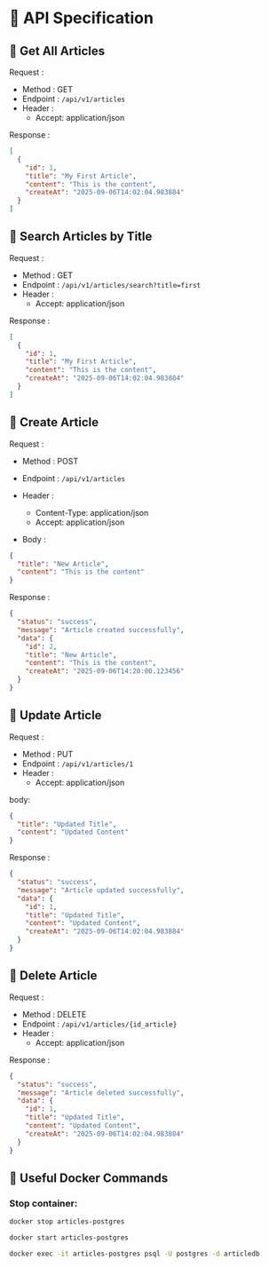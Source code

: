 # 📑 API Specification

## 🔹 Get All Articles

Request :
- Method : GET
- Endpoint : `/api/v1/articles`
- Header :
  - Accept: application/json
  
Response :

```json 
[
  {
    "id": 1,
    "title": "My First Article",
    "content": "This is the content",
    "createAt": "2025-09-06T14:02:04.983884"
  }
]

```

## 🔹 Search Articles by Title

Request :
- Method : GET
- Endpoint : `/api/v1/articles/search?title=first`
- Header :
    - Accept: application/json

Response :

```json 
[
  {
    "id": 1,
    "title": "My First Article",
    "content": "This is the content",
    "createAt": "2025-09-06T14:02:04.983884"
  }
]

```

## 🔹 Create Article

Request :
- Method : POST
- Endpoint : `/api/v1/articles`
- Header :
    - Content-Type: application/json
    - Accept: application/json
  

- Body :

```json 
{
  "title": "New Article",
  "content": "This is the content"
}
```

Response :

```json 
{
  "status": "success",
  "message": "Article created successfully",
  "data": {
    "id": 2,
    "title": "New Article",
    "content": "This is the content",
    "createAt": "2025-09-06T14:20:00.123456"
  }
}

```

## 🔹 Update Article

Request :
- Method : PUT
- Endpoint : `/api/v1/articles/1`
- Header :
    - Accept: application/json

body:
```json
{
  "title": "Updated Title",
  "content": "Updated Content"
}
```

Response :

```json 
{
  "status": "success",
  "message": "Article updated successfully",
  "data": {
    "id": 1,
    "title": "Updated Title",
    "content": "Updated Content",
    "createAt": "2025-09-06T14:02:04.983884"
  }
}

```

## 🔹 Delete Article

Request :
- Method : DELETE
- Endpoint : `/api/v1/articles/{id_article}`
- Header :
    - Accept: application/json

Response :

```json 
{
  "status": "success",
  "message": "Article deleted successfully",
  "data": {
    "id": 1,
    "title": "Updated Title",
    "content": "Updated Content",
    "createAt": "2025-09-06T14:02:04.983884"
  }
}

```

## 🐳 Useful Docker Commands
### Stop container:
```bash
docker stop articles-postgres
```
```bash
docker start articles-postgres
```
```bash
docker exec -it articles-postgres psql -U postgres -d articledb
```

